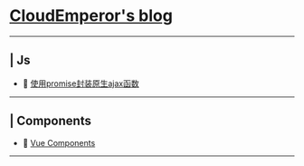 # [CloudEmperor's blog](https://CloudEmperor.github.io/blog) 


---

## | Js

* :book: [使用promise封装原生ajax函数](https://github.com/CloudEmperor/blog/blob/master/markdown/js/使用promise封装原生ajax函数.md) 

---

## | Components

* :book: [Vue Components](https://github.com/CloudEmperor/blog/blob/master/components/vue/components.md)


---